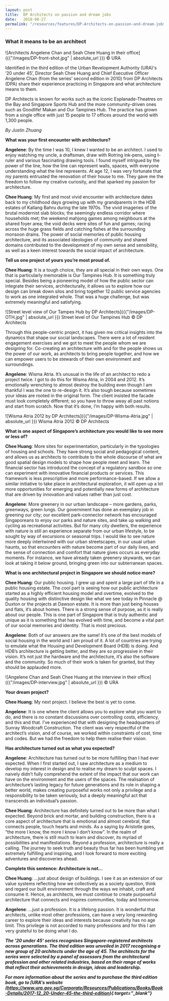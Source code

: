 ```yaml
---
layout: post
title:  DP Architects on passion and dream jobs
date:   2018-08-27
permalink: "/resources/features/DP-Architects-on-passion-and-dream-jobs"
---
```

### **What it means to be an architect**

![Architects Angelene Chan and Seah Chee Huang in their office]({{"/images/DP-front-shot.jpg" | absolute_url }})
© URA

Identified in the third edition of the Urban Revelopment Authority (URA)'s ‘20 under 45’, Director Seah Chee Huang and Chief Executive Officer Angelene Chan (from the series’ second edition in 2010) from DP Architects (DPA) share their experience practicing in Singapore and what architecture means to them. 

DP Architects is known for works such as the iconic Esplanade-Theatres on the Bay and Singapore Sports Hub and the more community-driven ones such as Goodlife! Makan and Our Tampines Hub. The practice has grown from a single office with just 15 people to 17 offices around the world with 1,300 people. 

*By Justin Zhuang*

**What was your first encounter with architecture?**

**Angelene**: By the time I was 10, I knew I wanted to be an architect. I used to enjoy watching my uncle, a draftsman, draw with Rotring ink-pens, using t-ruler and various fascinating drawing tools. I found myself intrigued by the power of the line, how the line can represent walls, spaces, with everyone understanding what the line represents. At age 12, I was very fortunate that my parents entrusted the renovation of their house to me. They gave me the freedom to follow my creative curiosity, and that sparked my passion for architecture.

**Chee Huang**: My first and most vivid encounter with architecture dates back to my childhood days growing up with my grandparents in the HDB estates of Kallang Bahru during the late 1970s. The vivid imageries of the brutal modernist slab blocks; the seemingly endless corridor where households met; the weekend mahjong games among neighbours at the shared foyer area; the void decks were sites of fun and games; racing across the huge grass fields and catching fishes at the surrounding monsoon drains. The power of social memories of public housing architecture, and its associated ideologies of community and shared domains contributed to the development of my own sense and sensibility, as well as a keen interest towards the social impact of architecture.

**Tell us one project of yours you’re most proud of.**

**Chee Huang**: It is a tough choice, they are all special in their own ways. One that is particularly memorable is Our Tampines Hub. It is something truly special. Besides being a pioneering model of how the public sector can integrate their services, architecturally, it allows us to explore how our design can break down silos and bring together 12 public service agencies to work as one integrated whole. That was a huge challenge, but was extremely meaningful and satisfying.
 
![Street level view of Our Tampes Hub by DP Architects]({{"/images/DP-OTH.jpg" | absolute_url }})
Street level of Our Tampines Hub © DP Architects
 
Through this people-centric project, it has given me critical insights into the dynamics that shape our social landscapes. There were a lot of resident engagement exercises and we got to meet the people whom we are designing for. Co-creating an architecture with and for the people shows us the power of our work, as architects to bring people together, and how we can empower users to be stewards of their own environment and surroundings.

**Angelene**: Wisma Atria. It’s unusual in the life of an architect to redo a project twice. I got to do this for Wisma Atria, in 2004 and 2012. It’s emotionally wrenching to almost destroy the building even though I am thankful I was the one to re-design it. It’s also tough because sometimes your ideas are rooted in the original form. The client insisted the facade must look completely different; so you have to throw away all past notions and start from scratch. Now that it’s done, I’m happy with both results.
  
![Wisma Atria 2012 by DP Architects]({{"/images/DP-Wisma-Atria.jpg" | absolute_url }})
Wisma Atria 2012 © DP Architects

**What is one aspect of Singapore’s architecture you would like to see more or less of?**

**Chee Huang**: More sites for experimentation, particularly in the typologies of housing and schools. They have strong social and pedagogical content, and allows us as architects to contribute to the whole discourse of what are good spatial design models to shape how people meet and learn. The financial sector has introduced the concept of a regulatory sandbox so one can experiment with innovative financial products or services. This framework is less prescriptive and more performance-based. If we allow a similar initiative to take place in architectural exploration, it will open up a lot more opportunities for emerging and potentially new forms of  architecture that are driven by innovation and values rather than just cost.

**Angelene**: More greenery in our urban landscape – more gardens, parks, greenways, green lungs. Our government has done an exemplary job in greening our city; our excellent park-connector network has encouraged Singaporeans to enjoy our parks and nature sites, and take up walking and cycling as recreational activities. But for many city dwellers, the experience with nature is still an experience separate from our urban lifestyle, to be sought by way of excursions or seasonal trips. I would like to see nature more deeply intertwined with our urban streetscapes, in our usual urban haunts, so that encounters with nature become part of our daily lives, and the sense of connection and comfort that nature gives occurs as everyday moments. For instance, we have already taken greenery skywards, we can look at taking it below ground, bringing green into our subterranean spaces.
 
**What is one architectural project in Singapore we should notice more?**

**Chee Huang**: Our public housing. I grew up and spent a large part of life in a public housing estate. The cool part is seeing how our public architecture started as a highly efficient housing model and overtime, evolved to the quality housing with distinctive design like what we see today in Pinnacle @ Duxton or the projects at Dawson estate. It is more than just being houses and flats, it’s about homes. There is a strong sense of purpose, as it is really about our people. This is one part of Singapore that is truly authentic and unique as it is something that has evolved with time, and become a vital part of our social memories and identity. That is most precious.
 
**Angelene**: Both of our answers are the same! It’s one of the best models of social housing in the world and I am proud of it. A lot of countries are trying to emulate what the Housing and Development Board (HDB) is doing. And HDB’s architecture is getting better, and they are so progressive in their vision. It’s not just the hardware and the architecture, it’s also the software and the community. So much of their work is taken for granted, but they should be applauded more.

![Angelene Chan and Seah Chee Huang at the interview in their office]({{"/images/DP-interview.jpg" | absolute_url }})
© URA

**Your dream project?**
 
**Chee Huang**: My next project. I believe the best is yet to come.
 
**Angelene**: It is one where the client allows you to explore what you want to do, and there is no constant discussions over controlling costs, efficiency, and this and that. I’ve experienced that with designing the headquarters of Sunray Woodcraft Construction. The client was very respectful of the architect’s vision, and of course, we worked within constraints of cost, time and codes. But we had the freedom to help them realise their vision.
   
**Has architecture turned out as what you expected?**

**Angelene**: Architecture has turned out to be more fulfilling than I had ever expected. When I first started out, I saw architecture as a medium to develop my interest in design and to realise my dream to sculpt spaces. I naively didn’t fully comprehend the extent of the impact that our work can have on the environment and the users of the spaces. The realisation of architecture’s lasting legacy for future generations and its role in shaping a better world, makes creating purposeful works not only a privilege and a responsibility to be taken seriously, but a deeply meaningful act that transcends an individual’s passion.

**Chee Huang**: Architecture has definitely turned out to be more than what I expected. Beyond brick and mortar, and building construction, there is a core aspect of architecture that is emotional and almost cerebral; that connects people, touch hearts and minds. As a saying by Aristotle goes, “the more I know, the more I know I don’t know”. In the realm of architecture, there is still much to learn and discover, its myriad of possibilities and manifestations. Beyond a profession, architecture is really a calling. The journey to seek truth and beauty thus far has been humbling yet extremely fulfilling and inspiring, and I look forward to more exciting adventures and discoveries ahead.

**Complete this sentence: Architecture is not…**

**Chee Huang**: …just about design of buildings. I see it as an extension of our value systems reflecting how we collectively as a society question, think and regard our built environment through the ways we inhabit, craft and consume it. Hence, as architects, we must continue to create purposeful architecture that connects and inspires communities, today and tomorrow.

**Angelene**: …just a profession. It is a lifelong passion. It is wonderful that architects, unlike most other professions, can have a very long rewarding career to explore their ideas and interests because creativity has no age limit. This privilege is not accorded to many professions and for this I am very grateful to be doing what I do.
 
***The '20 under 45' series recognises Singapore-registered architects across generations. The third edition was unveiled in 2017 recognising a new group of 20 architects under the age of 45. The architects for the series were selected by a panel of assessors from the architectural profession and other related industries, based on their range of works that reflect their achievements in design, ideas and leadership.***

***For more information about the series and to purchase the third edition book, go to [URA's website (https://www.ura.gov.sg/Corporate/Resources/Publications/Books/Book-Details/2017-12_20-Under-45-the-third-edition){:target="_blank"}***

